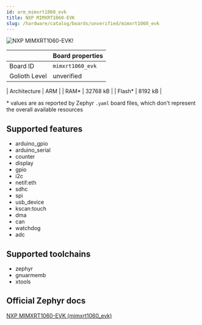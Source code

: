 ```yaml
---
id: arm_mimxrt1060_evk
title: NXP MIMXRT1060-EVK
slug: /hardware/catalog/boards/unverified/mimxrt1060_evk
---
```


[//]: # (This is an auto-generated file, do not edit! Changes to it will be lost upon re-generation)

![NXP MIMXRT1060-EVK!](/img/boards/arm/mimxrt1060_evk.jpg "NXP MIMXRT1060-EVK")

|                | Board properties     |
| -------------  | -------------------- |
| Board ID       | `mimxrt1060_evk` |
| Golioth Level  | unverified       |

| Architecture   | ARM |
| RAM*           | 32768 kB |
| Flash*         | 8192 kB |

\* values are as reported by Zephyr `.yaml` board files, which don't represent the overall available resources



## Supported features

* arduino_gpio
* arduino_serial
* counter
* display
* gpio
* i2c
* netif:eth
* sdhc
* spi
* usb_device
* kscan:touch
* dma
* can
* watchdog
* adc

## Supported toolchains

* zephyr
* gnuarmemb
* xtools

## Official Zephyr docs

[NXP MIMXRT1060-EVK (mimxrt1060_evk)](https://docs.zephyrproject.org/latest/boards/arm/mimxrt1060_evk/doc/index.html)
